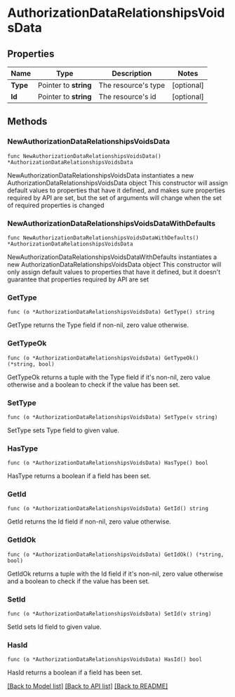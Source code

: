 # AuthorizationDataRelationshipsVoidsData

## Properties

Name | Type | Description | Notes
------------ | ------------- | ------------- | -------------
**Type** | Pointer to **string** | The resource&#39;s type | [optional] 
**Id** | Pointer to **string** | The resource&#39;s id | [optional] 

## Methods

### NewAuthorizationDataRelationshipsVoidsData

`func NewAuthorizationDataRelationshipsVoidsData() *AuthorizationDataRelationshipsVoidsData`

NewAuthorizationDataRelationshipsVoidsData instantiates a new AuthorizationDataRelationshipsVoidsData object
This constructor will assign default values to properties that have it defined,
and makes sure properties required by API are set, but the set of arguments
will change when the set of required properties is changed

### NewAuthorizationDataRelationshipsVoidsDataWithDefaults

`func NewAuthorizationDataRelationshipsVoidsDataWithDefaults() *AuthorizationDataRelationshipsVoidsData`

NewAuthorizationDataRelationshipsVoidsDataWithDefaults instantiates a new AuthorizationDataRelationshipsVoidsData object
This constructor will only assign default values to properties that have it defined,
but it doesn't guarantee that properties required by API are set

### GetType

`func (o *AuthorizationDataRelationshipsVoidsData) GetType() string`

GetType returns the Type field if non-nil, zero value otherwise.

### GetTypeOk

`func (o *AuthorizationDataRelationshipsVoidsData) GetTypeOk() (*string, bool)`

GetTypeOk returns a tuple with the Type field if it's non-nil, zero value otherwise
and a boolean to check if the value has been set.

### SetType

`func (o *AuthorizationDataRelationshipsVoidsData) SetType(v string)`

SetType sets Type field to given value.

### HasType

`func (o *AuthorizationDataRelationshipsVoidsData) HasType() bool`

HasType returns a boolean if a field has been set.

### GetId

`func (o *AuthorizationDataRelationshipsVoidsData) GetId() string`

GetId returns the Id field if non-nil, zero value otherwise.

### GetIdOk

`func (o *AuthorizationDataRelationshipsVoidsData) GetIdOk() (*string, bool)`

GetIdOk returns a tuple with the Id field if it's non-nil, zero value otherwise
and a boolean to check if the value has been set.

### SetId

`func (o *AuthorizationDataRelationshipsVoidsData) SetId(v string)`

SetId sets Id field to given value.

### HasId

`func (o *AuthorizationDataRelationshipsVoidsData) HasId() bool`

HasId returns a boolean if a field has been set.


[[Back to Model list]](../README.md#documentation-for-models) [[Back to API list]](../README.md#documentation-for-api-endpoints) [[Back to README]](../README.md)


